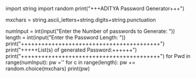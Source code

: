 import string
import random
print("+++ADITYA Password Generator+++")

mxchars = string.ascii_letters+string.digits+string.punctuation

numInput = int(input("Enter the Number of passwords to Generate: "))
length = int(input("Enter the Password Length: "))
print("+++++++++++++++++++++++++++++++++++++++++")
print("+++++List(s) of generated Password:++++++")
print("+++++++++++++++++++++++++++++++++++++++++")
for Pwd in range(numInput):
    pw =''
    for c in range(length):
        pw += random.choice(mxchars)
    print(pw)

